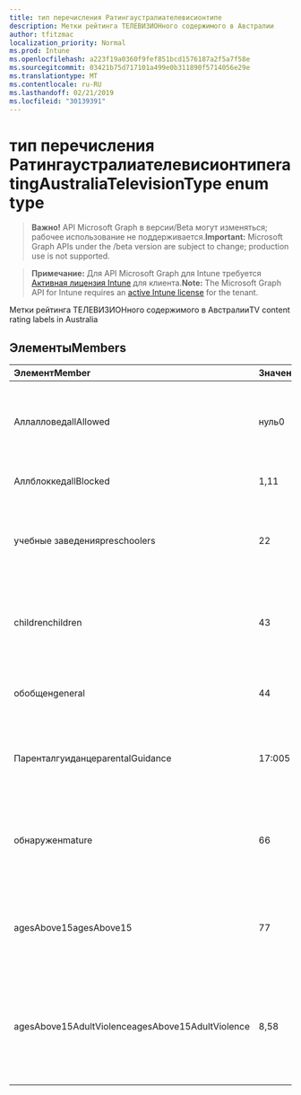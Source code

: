 ```yaml
---
title: тип перечисления Ратингаустралиателевисионтипе
description: Метки рейтинга ТЕЛЕВИЗИОНного содержимого в Австралии
author: tfitzmac
localization_priority: Normal
ms.prod: Intune
ms.openlocfilehash: a223f19a0360f9fef851bcd1576187a2f5a7f58e
ms.sourcegitcommit: 03421b75d717101a499e0b311890f5714056e29e
ms.translationtype: MT
ms.contentlocale: ru-RU
ms.lasthandoff: 02/21/2019
ms.locfileid: "30139391"
---
```

# <a name="ratingaustraliatelevisiontype-enum-type"></a><span data-ttu-id="dfe5b-103">тип перечисления Ратингаустралиателевисионтипе</span><span class="sxs-lookup"><span data-stu-id="dfe5b-103">ratingAustraliaTelevisionType enum type</span></span>

> <span data-ttu-id="dfe5b-104">**Важно!** API Microsoft Graph в версии/Beta могут изменяться; рабочее использование не поддерживается.</span><span class="sxs-lookup"><span data-stu-id="dfe5b-104">**Important:** Microsoft Graph APIs under the /beta version are subject to change; production use is not supported.</span></span>

> <span data-ttu-id="dfe5b-105">**Примечание:** Для API Microsoft Graph для Intune требуется [Активная лицензия Intune](https://go.microsoft.com/fwlink/?linkid=839381) для клиента.</span><span class="sxs-lookup"><span data-stu-id="dfe5b-105">**Note:** The Microsoft Graph API for Intune requires an [active Intune license](https://go.microsoft.com/fwlink/?linkid=839381) for the tenant.</span></span>

<span data-ttu-id="dfe5b-106">Метки рейтинга ТЕЛЕВИЗИОНного содержимого в Австралии</span><span class="sxs-lookup"><span data-stu-id="dfe5b-106">TV content rating labels in Australia</span></span>

## <a name="members"></a><span data-ttu-id="dfe5b-107">Элементы</span><span class="sxs-lookup"><span data-stu-id="dfe5b-107">Members</span></span>
|<span data-ttu-id="dfe5b-108">Элемент</span><span class="sxs-lookup"><span data-stu-id="dfe5b-108">Member</span></span>|<span data-ttu-id="dfe5b-109">Значение</span><span class="sxs-lookup"><span data-stu-id="dfe5b-109">Value</span></span>|<span data-ttu-id="dfe5b-110">Описание</span><span class="sxs-lookup"><span data-stu-id="dfe5b-110">Description</span></span>|
|:---|:---|:---|
|<span data-ttu-id="dfe5b-111">Аллалловед</span><span class="sxs-lookup"><span data-stu-id="dfe5b-111">allAllowed</span></span>|<span data-ttu-id="dfe5b-112">нуль</span><span class="sxs-lookup"><span data-stu-id="dfe5b-112">0</span></span>|<span data-ttu-id="dfe5b-113">Значение по умолчанию, разрешить все показы контента</span><span class="sxs-lookup"><span data-stu-id="dfe5b-113">Default value, allow all TV shows content</span></span>|
|<span data-ttu-id="dfe5b-114">Аллблоккед</span><span class="sxs-lookup"><span data-stu-id="dfe5b-114">allBlocked</span></span>|<span data-ttu-id="dfe5b-115">1,1</span><span class="sxs-lookup"><span data-stu-id="dfe5b-115">1</span></span>|<span data-ttu-id="dfe5b-116">Не разрешать показ контента</span><span class="sxs-lookup"><span data-stu-id="dfe5b-116">Do not allow any TV shows content</span></span>|
|<span data-ttu-id="dfe5b-117">учебные заведения</span><span class="sxs-lookup"><span data-stu-id="dfe5b-117">preschoolers</span></span>|<span data-ttu-id="dfe5b-118">2</span><span class="sxs-lookup"><span data-stu-id="dfe5b-118">2</span></span>|<span data-ttu-id="dfe5b-119">Классификация P предназначена для учебных заведений</span><span class="sxs-lookup"><span data-stu-id="dfe5b-119">The P classification is intended for preschoolers</span></span>|
|<span data-ttu-id="dfe5b-120">children</span><span class="sxs-lookup"><span data-stu-id="dfe5b-120">children</span></span>|<span data-ttu-id="dfe5b-121">4</span><span class="sxs-lookup"><span data-stu-id="dfe5b-121">3</span></span>|<span data-ttu-id="dfe5b-122">Классификация C предназначена для дочерних элементов в 14</span><span class="sxs-lookup"><span data-stu-id="dfe5b-122">The C classification is intended for children under 14</span></span>|
|<span data-ttu-id="dfe5b-123">обобщен</span><span class="sxs-lookup"><span data-stu-id="dfe5b-123">general</span></span>|<span data-ttu-id="dfe5b-124">4</span><span class="sxs-lookup"><span data-stu-id="dfe5b-124">4</span></span>|<span data-ttu-id="dfe5b-125">Классификация G подходит для всех возраста</span><span class="sxs-lookup"><span data-stu-id="dfe5b-125">The G classification is suitable for all ages</span></span>|
|<span data-ttu-id="dfe5b-126">Паренталгуиданце</span><span class="sxs-lookup"><span data-stu-id="dfe5b-126">parentalGuidance</span></span>|<span data-ttu-id="dfe5b-127">17:00</span><span class="sxs-lookup"><span data-stu-id="dfe5b-127">5</span></span>|<span data-ttu-id="dfe5b-128">Классификация PG рекомендуется для зрителей</span><span class="sxs-lookup"><span data-stu-id="dfe5b-128">The PG classification is recommended for young viewers</span></span>|
|<span data-ttu-id="dfe5b-129">обнаружен</span><span class="sxs-lookup"><span data-stu-id="dfe5b-129">mature</span></span>|<span data-ttu-id="dfe5b-130">6</span><span class="sxs-lookup"><span data-stu-id="dfe5b-130">6</span></span>|<span data-ttu-id="dfe5b-131">Для зрителей рекомендуется использовать классификацию M более 15</span><span class="sxs-lookup"><span data-stu-id="dfe5b-131">The M classification is recommended for viewers over 15</span></span>|
|<span data-ttu-id="dfe5b-132">agesAbove15</span><span class="sxs-lookup"><span data-stu-id="dfe5b-132">agesAbove15</span></span>|<span data-ttu-id="dfe5b-133">7</span><span class="sxs-lookup"><span data-stu-id="dfe5b-133">7</span></span>|<span data-ttu-id="dfe5b-134">MA15 + Classification не подходит для зрителей в течение 15</span><span class="sxs-lookup"><span data-stu-id="dfe5b-134">The MA15+ classification is not suitable for viewers under 15</span></span>|
|<span data-ttu-id="dfe5b-135">agesAbove15AdultViolence</span><span class="sxs-lookup"><span data-stu-id="dfe5b-135">agesAbove15AdultViolence</span></span>|<span data-ttu-id="dfe5b-136">8,5</span><span class="sxs-lookup"><span data-stu-id="dfe5b-136">8</span></span>|<span data-ttu-id="dfe5b-137">AV15 + Classification не подходит для зрителей в масштабе 15, взрослого только для насилия</span><span class="sxs-lookup"><span data-stu-id="dfe5b-137">The AV15+ classification is not suitable for viewers under 15, adult violence-specific</span></span>|




